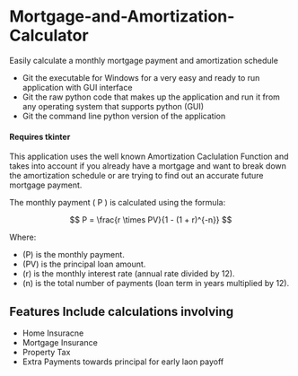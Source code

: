 # Mortgage-and-Amortization-Calculator
Easily calculate a monthly mortgage payment and amortization schedule
- Git the executable for Windows for a very easy and ready to run application with GUI interface
- Git the raw python code that makes up the application and run it from any operating system that supports python (GUI)
- Git the command line python version of the application
#### Requires tkinter

This application uses the well known Amortization Caclulation Function and takes into account if you already have a mortgage and want to break down the amortization schedule or are trying to find out an accurate future mortgage payment.

The monthly payment \( P \) is calculated using the formula:

$$
P = \frac{r \times PV}{1 - (1 + r)^{-n}}
$$

Where:
- \(P\) is the monthly payment.
- \(PV\) is the principal loan amount.
- \(r\) is the monthly interest rate (annual rate divided by 12).
- \(n\) is the total number of payments (loan term in years multiplied by 12).

## Features Include calculations involving
- Home Insuracne
- Mortgage Insurance
- Property Tax
- Extra Payments towards principal for early laon payoff


